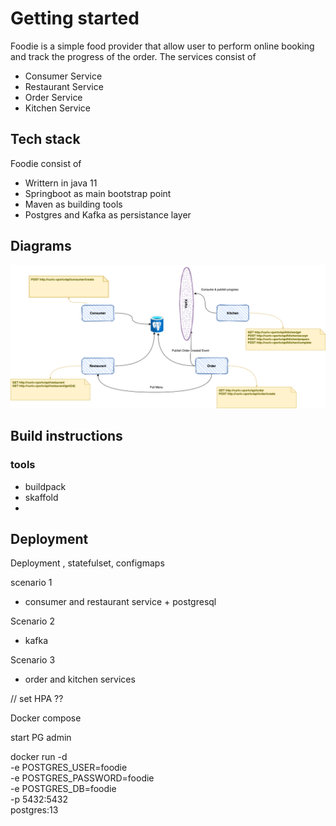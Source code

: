 # Getting started

Foodie is a simple food provider that allow user to perform online booking and track the progress of the order. The services consist of 
- Consumer Service
- Restaurant Service
- Order Service 
- Kitchen Service

## Tech stack 

Foodie consist of 
- Writtern in java 11
- Springboot as main bootstrap point 
- Maven as building tools 
- Postgres and Kafka as persistance  layer 


## Diagrams 
![Foo](foodie.png)





## Build instructions

### tools 
- buildpack
- skaffold 
- 

## Deployment 


Deployment , statefulset, configmaps

scenario 1
 - consumer and restaurant service + postgresql

Scenario 2 
 - kafka 


Scenario 3 
 - order and kitchen services 


// set HPA  ?? 


Docker compose


start PG admin

docker run -d \
	-e POSTGRES_USER=foodie \
	-e POSTGRES_PASSWORD=foodie \
	-e POSTGRES_DB=foodie \
	-p 5432:5432 \
	postgres:13
